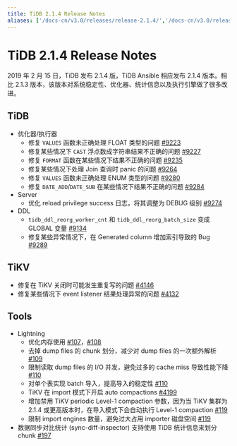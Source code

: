 ```yaml
---
title: TiDB 2.1.4 Release Notes
aliases: ['/docs-cn/v3.0/releases/release-2.1.4/','/docs-cn/v3.0/releases/2.1.4/','/docs-cn/releases/2.1.4/']
---
```


# TiDB 2.1.4 Release Notes

2019 年 2 月 15 日，TiDB 发布 2.1.4 版，TiDB Ansible 相应发布 2.1.4 版本。相比 2.1.3 版本，该版本对系统稳定性、优化器、统计信息以及执行引擎做了很多改进。

## TiDB

+ 优化器/执行器
    - 修复 `VALUES` 函数未正确处理 FLOAT 类型的问题 [#9223](https://github.com/pingcap/tidb/pull/9223)
    - 修复某些情况下 `CAST` 浮点数成字符串结果不正确的问题 [#9227](https://github.com/pingcap/tidb/pull/9227)
    - 修复 `FORMAT` 函数在某些情况下结果不正确的问题 [#9235](https://github.com/pingcap/tidb/pull/9235)
    - 修复某些情况下处理 Join 查询时 panic 的问题 [#9264](https://github.com/pingcap/tidb/pull/9264)
    - 修复 `VALUES` 函数未正确处理 ENUM 类型的问题 [#9280](https://github.com/pingcap/tidb/pull/9280)
    - 修复 `DATE_ADD`/`DATE_SUB` 在某些情况下结果不正确的问题 [#9284](https://github.com/pingcap/tidb/pull/9284)
+ Server
    - 优化 reload privilege success 日志，将其调整为 DEBUG 级别 [#9274](https://github.com/pingcap/tidb/pull/9274)
+ DDL
    - `tidb_ddl_reorg_worker_cnt` 和 `tidb_ddl_reorg_batch_size` 变成 GLOBAL 变量 [#9134](https://github.com/pingcap/tidb/pull/9134)
    - 修复某些异常情况下，在 Generated column 增加索引导致的 Bug [#9289](https://github.com/pingcap/tidb/pull/9289)

## TiKV

- 修复在 TiKV 关闭时可能发生重复写的问题 [#4146](https://github.com/tikv/tikv/pull/4146)
- 修复某些情况下 event listener 结果处理异常的问题 [#4132](https://github.com/tikv/tikv/pull/4132)

## Tools

+ Lightning
    - 优化内存使用 [#107](https://github.com/pingcap/tidb-lightning/pull/107)，[#108](https://github.com/pingcap/tidb-lightning/pull/108)
    - 去掉 dump files 的 chunk 划分，减少对 dump files 的一次额外解析 [#109](https://github.com/pingcap/tidb-lightning/pull/109)
    - 限制读取 dump files 的 I/O 并发，避免过多的 cache miss 导致性能下降 [#110](https://github.com/pingcap/tidb-lightning/pull/110)
    - 对单个表实现 batch 导入，提高导入的稳定性 [#110](https://github.com/pingcap/tidb-lightning/pull/113)
    - TiKV 在 import 模式下开启 auto compactions [#4199](https://github.com/tikv/tikv/pull/4199)
    - 增加禁用 TiKV periodic Level-1 compaction 参数，因为当 TiKV 集群为 2.1.4 或更高版本时，在导入模式下会自动执行 Level-1 compaction [#119](https://github.com/pingcap/tidb-lightning/pull/119)
    - 限制 import engines 数量，避免过大占用 importer 磁盘空间 [#119](https://github.com/pingcap/tidb-lightning/pull/119)
+ 数据同步对比统计 (sync-diff-inspector) 支持使用 TiDB 统计信息来划分 chunk [#197](https://github.com/pingcap/tidb-tools/pull/197)